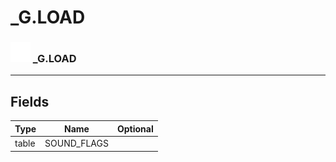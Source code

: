 # _G.LOAD

### <img src="../../.gitbook/assets/base.png" width="32" height="32" /> _G.LOAD


-----------------
## Fields

| Type   | Name | Optional |
| ------ | ---- | -------: |
| table | SOUND_FLAGS |   |
